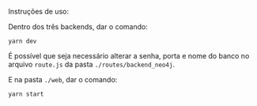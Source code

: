 Instruções de uso:

Dentro dos três backends, dar o comando:

`yarn dev`

É possível que seja necessário alterar a senha, porta e nome do banco no arquivo `route.js` da pasta `./routes/backend_neo4j`.

E na pasta `./web`, dar o comando:

`yarn start`